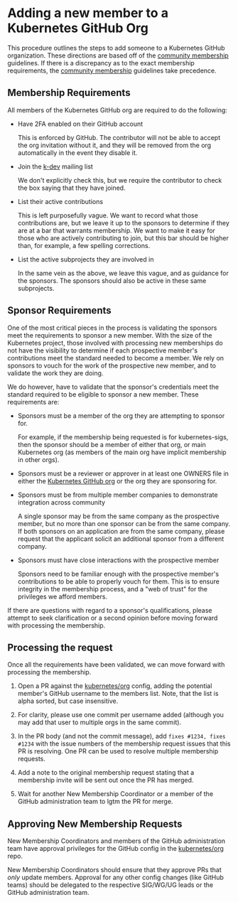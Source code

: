 # Adding a new member to a Kubernetes GitHub Org

This procedure outlines the steps to add someone to a Kubernetes GitHub
organization. These directions are based off of the [community membership]
guidelines. If there is a discrepancy as to the exact membership requirements,
the [community membership] guidelines take precedence.

## Membership Requirements

All members of the Kubernetes GitHub org are required to do the following:

- Have 2FA enabled on their GitHub account

  This is enforced by GitHub. The contributor will not be able to accept the org
  invitation without it, and they will be removed from the org automatically in
  the event they disable it.

- Join the [k-dev] mailing list

  We don't explicitly check this, but we require the contributor to check the
  box saying that they have joined.

- List their active contributions

  This is left purposefully vague. We want to record what those contributions
  are, but we leave it up to the sponsors to determine if they are at a bar that
  warrants membership. We want to make it easy for those who are actively
  contributing to join, but this bar should be higher than, for example, a few
  spelling corrections.

- List the active subprojects they are involved in

  In the same vein as the above, we leave this vague, and as guidance for the
  sponsors. The sponsors should also be active in these same subprojects.

## Sponsor Requirements

One of the most critical pieces in the process is validating the sponsors meet
the requirements to sponsor a new member. With the size of the Kubernetes
project, those involved with processing new memberships do not have the
visibility to determine if each prospective member's contributions meet the
standard needed to become a member. We rely on sponsors to vouch for the work of
the prospective new member, and to validate the work they are doing.

We do however, have to validate that the sponsor's credentials meet the standard
required to be eligible to sponsor a new member. These requirements are:

- Sponsors must be a member of the org they are attempting to sponsor for.

  For example, if the membership being requested is for kubernetes-sigs,
  then the sponsor should be a member of either that org, or main Kubernetes
  org (as members of the main org have implicit membership in other orgs).

- Sponsors must be a reviewer or approver in at least one OWNERS file in
  either the [Kubernetes GitHub org] or the org they are sponsoring for.

- Sponsors must be from multiple member companies to demonstrate integration
  across community

  A single sponsor may be from the same company as the prospective member, but
  no more than one sponsor can be from the same company. If both sponsors on an
  application are from the same company, please request that the applicant
  solicit an additional sponsor from a different company.

- Sponsors must have close interactions with the prospective member

  Sponsors need to be familiar enough with the prospective member's
  contributions to be able to properly vouch for them. This is to ensure
  integrity in the membership process, and a "web of trust" for the privileges
  we afford members.

If there are questions with regard to a sponsor's qualifications, please attempt
to seek clarification or a second opinion before moving forward with processing
the membership.

## Processing the request

Once all the requirements have been validated, we can move forward with
processing the membership.

1. Open a PR against the [kubernetes/org] config, adding the potential member's
GitHub username to the members list. Note, that the list is alpha sorted, but
case insensitive.

1. For clarity, please use one commit per username added (although you may add
that user to multiple orgs in the same commit).

1. In the PR body (and not the commit message), add `fixes #1234, fixes #1234`
with the issue numbers of the membership request issues that this PR is
resolving. One PR can be used to resolve multiple membership requests.

1. Add a note to the original membership request stating that a membership
invite will be sent out once the PR has merged.

1. Wait for another New Membership Coordinator or a member of the
GitHub administration team to lgtm the PR for merge.

## Approving New Membership Requests

New Membership Coordinators and members of the GitHub administration team
have approval privileges for the GitHub config in the
[kubernetes/org] repo.

New Membership Coordinators should ensure that they approve PRs that
_only_ update members. Approval for any other config changes (like
GitHub teams) should be delegated to the respective SIG/WG/UG leads
or the GitHub administration team.



[community membership]: /community-membership.md
[k-dev]: https://groups.google.com/a/kubernetes.io/group/dev
[kubernetes/org]: https://git.k8s.io/org/
[Kubernetes GitHub org]: https://github.com/kubernetes
